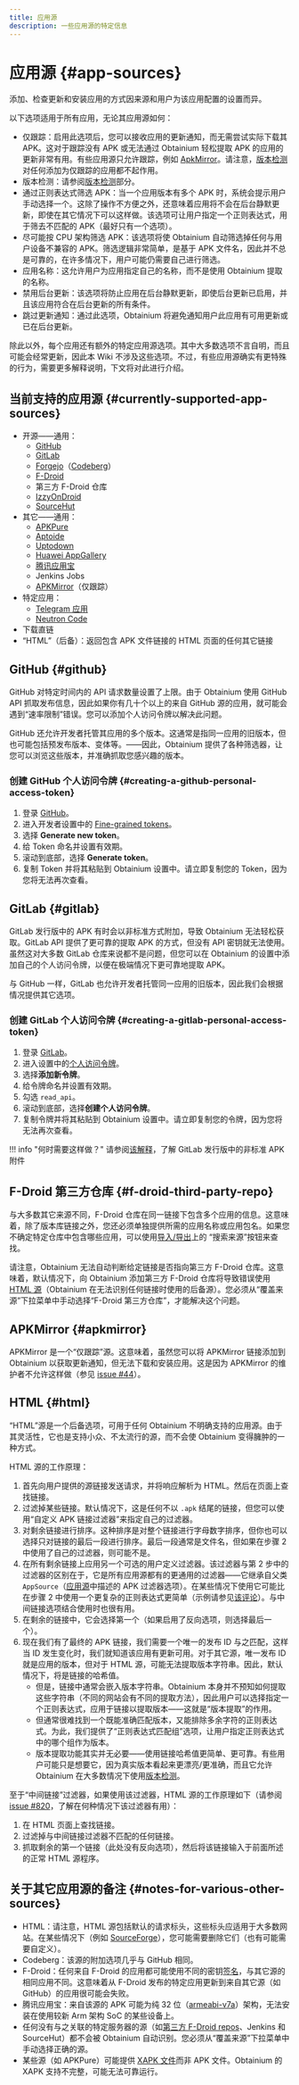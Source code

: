 ```yaml
---
title: 应用源
description: 一些应用源的特定信息
---
```


# 应用源 {#app-sources}

添加、检查更新和安装应用的方式因来源和用户为该应用配置的设置而异。

以下选项适用于所有应用，无论其应用源如何：

- 仅跟踪：启用此选项后，您可以接收应用的更新通知，而无需尝试实际下载其 APK。这对于跟踪没有 APK 或无法通过 Obtainium 轻松提取 APK 的应用的更新非常有用。有些应用源只允许跟踪，例如 [ApkMirror](#apkmirror)。请注意，[版本检测](app_tracking.md/#version-detection)对任何添加为仅跟踪的应用都不起作用。
- 版本检测：请参阅[版本检测](app_tracking.md/#version-detection)部分。
- 通过正则表达式筛选 APK：当一个应用版本有多个 APK 时，系统会提示用户手动选择一个。这除了操作不方便之外，还意味着应用将不会在后台静默更新，即使在其它情况下可以这样做。该选项可让用户指定一个正则表达式，用于筛去不匹配的 APK（最好只有一个选项）。
- 尽可能按 CPU 架构筛选 APK：该选项将使 Obtainium 自动筛选掉任何与用户设备不兼容的 APK。筛选逻辑非常简单，是基于 APK 文件名，因此并不总是可靠的，在许多情况下，用户可能仍需要自己进行筛选。
- 应用名称：这允许用户为应用指定自己的名称，而不是使用 Obtainium 提取的名称。
- 禁用后台更新：该选项将防止应用在后台静默更新，即使后台更新已启用，并且该应用符合在后台更新的所有条件。
- 跳过更新通知：通过此选项，Obtainium 将避免通知用户此应用有可用更新或已在后台更新。

除此以外，每个应用还有额外的特定应用源选项。其中大多数选项不言自明，而且可能会经常更新，因此本 Wiki 不涉及这些选项。不过，有些应用源确实有更特殊的行为，需要更多解释说明，下文将对此进行介绍。

## 当前支持的应用源 {#currently-supported-app-sources}

- 开源——通用：
    - [GitHub](https://github.com/)
    - [GitLab](https://gitlab.com/)
    - [Forgejo](https://forgejo.org/)（[Codeberg](https://codeberg.org/)）
    - [F-Droid](https://f-droid.org/)
    - 第三方 F-Droid 仓库
    - [IzzyOnDroid](https://android.izzysoft.de/)
    - [SourceHut](https://git.sr.ht/)
- 其它——通用：
    - [APKPure](https://apkpure.net/)
    - [Aptoide](https://aptoide.com/)
    - [Uptodown](https://uptodown.com/)
    - [Huawei AppGallery](https://appgallery.huawei.com/)
    - [腾讯应用宝](https://sj.qq.com/)
    - Jenkins Jobs
    - [APKMirror](https://apkmirror.com/)（仅跟踪）
- 特定应用：
    - [Telegram 应用](https://telegram.org)
    - [Neutron Code](https://neutroncode.com)
- 下载直链
- “HTML”（后备）：返回包含 APK 文件链接的 HTML 页面的任何其它链接

## GitHub {#github}

GitHub 对特定时间内的 API 请求数量设置了上限。由于 Obtainium 使用 GitHub API 抓取发布信息，因此如果你有几十个以上的来自 GitHub 源的应用，就可能会遇到“速率限制”错误。您可以添加个人访问令牌以解决此问题。

GitHub 还允许开发者托管其应用的多个版本。这通常是指同一应用的旧版本，但也可能包括预发布版本、变体等。——因此，Obtainium 提供了各种筛选器，让您可以浏览这些版本，并准确抓取您感兴趣的版本。

### 创建 GitHub 个人访问令牌 {#creating-a-github-personal-access-token}

1. 登录 [GitHub](https://github.com)。
2. 进入开发者设置中的 [Fine-grained tokens](https://github.com/settings/tokens?type=beta)。
3. 选择 **Generate new token**。
4. 给 Token 命名并设置有效期。
5. 滚动到底部，选择 **Generate token**。
6. 复制 Token 并将其粘贴到 Obtainium 设置中。请立即复制您的 Token，因为您将无法再次查看。

## GitLab {#gitlab}

GitLab 发行版中的 APK 有时会以非标准方式附加，导致 Obtainium 无法轻松获取。GitLab API 提供了更可靠的提取 APK 的方式，但没有 API 密钥就无法使用。虽然这对大多数 GitLab 仓库来说都不是问题，但您可以在 Obtainium 的设置中添加自己的个人访问令牌，以便在极端情况下更可靠地提取 APK。

与 GitHub 一样，GitLab 也允许开发者托管同一应用的旧版本，因此我们会根据情况提供其它选项。

### 创建 GitLab 个人访问令牌 {#creating-a-gitlab-personal-access-token}

1. 登录 [GitLab](https://gitlab.com)。
2. 进入设置中的[个人访问令牌](https://gitlab.com/-/user_settings/personal_access_tokens)。
3. 选择**添加新令牌**。
4. 给令牌命名并设置有效期。
5. 勾选 `read_api`。
6. 滚动到底部，选择**创建个人访问令牌**。
7. 复制令牌并将其粘贴到 Obtainium 设置中。请立即复制您的令牌，因为您将无法再次查看。

!!! info "何时需要这样做？"
    请参阅[该解释](https://github.com/ImranR98/Obtainium/issues/3#issuecomment-1234695412)，了解 GitLab 发行版中的非标准 APK 附件

## F-Droid 第三方仓库 {#f-droid-third-party-repo}

与大多数其它来源不同，F-Droid 仓库在同一链接下包含多个应用的信息。这意味着，除了版本库链接之外，您还必须单独提供所需的应用名称或应用包名。如果您不确定特定仓库中包含哪些应用，可以使用[导入/导出](ui_overview.md/#importexport-page)上的 “搜索来源”按钮来查找。

请注意，Obtainium 无法自动判断给定链接是否指向第三方 F-Droid 仓库。这意味着，默认情况下，向 Obtainium 添加第三方 F-Droid 仓库将导致错误使用 [HTML 源](#html)（Obtainium 在无法识别任何链接时使用的后备源）。您必须从“覆盖来源”下拉菜单中手动选择“F-Droid 第三方仓库”，才能解决这个问题。

## APKMirror {#apkmirror}

APKMirror 是一个“仅跟踪”源。这意味着，虽然您可以将 APKMirror 链接添加到 Obtainium 以获取更新通知，但无法下载和安装应用。这是因为 APKMirror 的维护者不允许这样做（参见 [issue #44](https://github.com/ImranR98/Obtainium/issues/44)）。

## HTML {#html}

“HTML”源是一个后备选项，可用于任何 Obtainium 不明确支持的应用源。由于其灵活性，它也是支持小众、不太流行的源，而不会使 Obtainium 变得臃肿的一种方式。

HTML 源的工作原理：

1. 首先向用户提供的源链接发送请求，并将响应解析为 HTML。然后在页面上查找链接。
2. 过滤掉某些链接。默认情况下，这是任何不以 `.apk` 结尾的链接，但您可以使用“自定义 APK 链接过滤器”来指定自己的过滤器。
3. 对剩余链接进行排序。这种排序是对整个链接进行字母数字排序，但你也可以选择只对链接的最后一段进行排序。最后一段通常是文件名，但如果在步骤 2 中使用了自己的过滤器，则可能不是。
4. 在所有剩余链接上应用另一个可选的用户定义过滤器。该过滤器与第 2 步中的过滤器的区别在于，它是所有应用源都有的更通用的过滤器——它继承自父类 `AppSource`（[应用源](#app-sources)中描述的 APK 过滤器选项）。在某些情况下使用它可能比在步骤 2 中使用一个更复杂的正则表达式更简单（示例请参见[该评论](https://github.com/ImranR98/Obtainium/issues/954#issuecomment-1745977857)）。与中间链接选项结合使用时也很有用。
5. 在剩余的链接中，它会选择第一个（如果启用了反向选项，则选择最后一个）。
6. 现在我们有了最终的 APK 链接，我们需要一个唯一的发布 ID 与之匹配，这样当 ID 发生变化时，我们就知道该应用有更新可用。对于其它源，唯一发布 ID 就是应用的版本，但对于 HTML 源，可能无法提取版本字符串。因此，默认情况下，将是链接的哈希值。
    - 但是，链接中通常会嵌入版本字符串。Obtainium 本身并不预知如何提取这些字符串（不同的网站会有不同的提取方法），因此用户可以选择指定一个正则表达式，应用于链接以提取版本——这就是“版本提取”的作用。
    - 但通常很难找到一个既能准确匹配版本，又能排除多余字符的正则表达式。为此，我们提供了“正则表达式匹配组”选项，让用户指定正则表达式中的哪个组作为版本。
    - 版本提取功能其实并无必要——使用链接哈希值更简单、更可靠。有些用户可能只是想要它，因为真实版本看起来更漂亮/更准确，而且它允许 Obtainium 在大多数情况下使用[版本检测](app_tracking.md/#version-detection)。

至于“中间链接”过滤器，如果使用该过滤器，HTML 源的工作原理如下（请参阅 [issue #820](https://github.com/ImranR98/Obtainium/issues/820)，了解在何种情况下该过滤器有用）：

1. 在 HTML 页面上查找链接。
2. 过滤掉与中间链接过滤器不匹配的任何链接。
3. 抓取剩余的第一个链接（此处没有反向选项），然后将该链接输入于前面所述的正常 HTML 源程序。

## 关于其它应用源的备注 {#notes-for-various-other-sources}

- HTML：请注意，HTML 源包括默认的请求标头，这些标头应适用于大多数网站。在某些情况下（例如 [SourceForge](https://sourceforge.net/)），您可能需要删除它们（也有可能需要自定义）。
- Codeberg：该源的附加选项几乎与 GitHub 相同。
- F-Droid：任何来自 F-Droid 的应用都可能使用不同的密钥[签名](https://developer.android.com/studio/publish/app-signing)，与其它源的相同应用不同。这意味着从 F-Droid 发布的特定应用更新到来自其它源（如 GitHub）的应用很可能会失败。
- 腾讯应用宝：来自该源的 APK 可能为纯 32 位（[armeabi-v7a](https://developer.android.com/ndk/guides/abis#v7a)）架构，无法安装在使用较新 Arm 架构 SoC 的某些设备上。
- 任何没有与之关联的特定服务器的源（如[第三方 F-Droid repos](#f-droid-third-party-repo)、Jenkins 和 SourceHut）都不会被 Obtainium 自动识别。您必须从“覆盖来源”下拉菜单中手动选择正确的源。
- 某些源（如 APKPure）可能提供 [XAPK 文件](https://apkpure.com/xapk.html)而非 APK 文件。Obtainium 的 XAPK 支持不完整，可能无法可靠运行。
